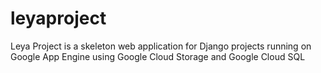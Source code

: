 leyaproject
===========

Leya Project is a skeleton web application for Django projects running on Google App Engine using Google Cloud Storage and Google Cloud SQL
